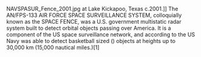 NAVSPASUR_Fence_2001.jpg at Lake Kickapoo, Texas c.2001.]] The AN/FPS-133 AIR FORCE SPACE SURVEILLANCE SYSTEM, colloquially known as the SPACE FENCE, was a U.S. government multistatic radar system built to detect orbital objects passing over America. It is a component of the US space surveillance network, and according to the US Navy was able to detect basketball sized () objects at heights up to 30,000 km (15,000 nautical miles.)[1]
